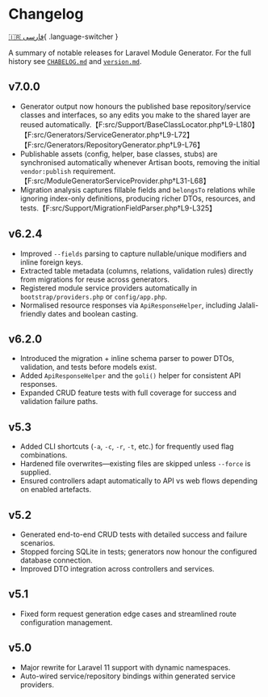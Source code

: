# Changelog

[🇮🇷 فارسی](../fa/changelog.md){ .language-switcher }

A summary of notable releases for Laravel Module Generator. For the full history see [`CHABELOG.md`](https://github.com/AfshinEfati/laravel-module-generator/blob/main/CHABELOG.md) and [`version.md`](https://github.com/AfshinEfati/laravel-module-generator/blob/main/version.md).


## v7.0.0

- Generator output now honours the published base repository/service classes and interfaces, so any edits you make to the shared layer are reused automatically.【F:src/Support/BaseClassLocator.php†L9-L180】【F:src/Generators/ServiceGenerator.php†L9-L72】【F:src/Generators/RepositoryGenerator.php†L9-L76】
- Publishable assets (config, helper, base classes, stubs) are synchronised automatically whenever Artisan boots, removing the initial `vendor:publish` requirement.【F:src/ModuleGeneratorServiceProvider.php†L31-L68】
- Migration analysis captures fillable fields and `belongsTo` relations while ignoring index-only definitions, producing richer DTOs, resources, and tests.【F:src/Support/MigrationFieldParser.php†L9-L325】

## v6.2.4

- Improved `--fields` parsing to capture nullable/unique modifiers and inline foreign keys.
- Extracted table metadata (columns, relations, validation rules) directly from migrations for reuse across generators.
- Registered module service providers automatically in `bootstrap/providers.php` or `config/app.php`.
- Normalised resource responses via `ApiResponseHelper`, including Jalali-friendly dates and boolean casting.

## v6.2.0

- Introduced the migration + inline schema parser to power DTOs, validation, and tests before models exist.
- Added `ApiResponseHelper` and the `goli()` helper for consistent API responses.
- Expanded CRUD feature tests with full coverage for success and validation failure paths.

## v5.3

- Added CLI shortcuts (`-a`, `-c`, `-r`, `-t`, etc.) for frequently used flag combinations.
- Hardened file overwrites—existing files are skipped unless `--force` is supplied.
- Ensured controllers adapt automatically to API vs web flows depending on enabled artefacts.

## v5.2

- Generated end-to-end CRUD tests with detailed success and failure scenarios.
- Stopped forcing SQLite in tests; generators now honour the configured database connection.
- Improved DTO integration across controllers and services.

## v5.1

- Fixed form request generation edge cases and streamlined route configuration management.

## v5.0

- Major rewrite for Laravel 11 support with dynamic namespaces.
- Auto-wired service/repository bindings within generated service providers.
